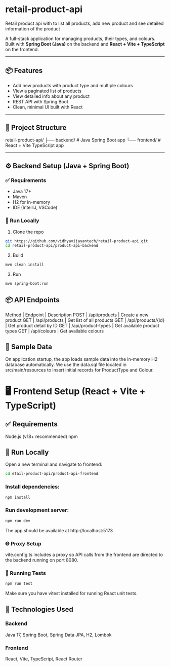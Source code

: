 # retail-product-api
Retail product api with to list all products, add new product and see detailed information of the product

A full-stack application for managing products, their types, and colours. Built with **Spring Boot (Java)** on the backend and **React + Vite + TypeScript** on the frontend.

---

## 📦 Features

- Add new products with product type and multiple colours
- View a paginated list of products
- View detailed info about any product
- REST API with Spring Boot
- Clean, minimal UI built with React

---

## 📁 Project Structure

retail-product-api/ ├── backend/ # Java Spring Boot app └── frontend/ # React + Vite TypeScript app


---

## ⚙️ Backend Setup (Java + Spring Boot)

### ✅ Requirements

- Java 17+
- Maven
- H2 for in-memory
- IDE (IntelliJ, VSCode)

### 🔌 Run Locally

1. Clone the repo

```bash
git https://github.com/vidhyavijayantech/retail-product-api.git
cd retail-product-api/product-api-backend
```

2. Build 
```bash
mvn clean install
```

3. Run
```bash
mvn spring-boot:run
```

## 📦 API Endpoints

Method | Endpoint           | Description
POST   | /api/products      | Create a new product
GET    | /api/products      | Get list of all products
GET    | /api/products/{id} | Get product detail by ID
GET    | /api/product-types | Get available product types
GET    | /api/colours       | Get available colours


## 🧪 Sample Data
On application startup, the app loads sample data into the in-memory H2 database automatically.
We use the data.sql file located in src/main/resources to insert initial records for ProductType and Colour.

# 🖥️ Frontend Setup (React + Vite + TypeScript)
## ✅ Requirements
Node.js (v18+ recommended)
npm 

## 🔌 Run Locally

Open a new terminal and navigate to frontend:
```bash
cd etail-product-api/product-api-frontend
```

### Install dependencies:

```bash
npm install
```

### Run development server:

```bash
npm run dev
```

The app should be available at http://localhost:5173

### 🌐 Proxy Setup
vite.config.ts includes a proxy so API calls from the frontend are directed to the backend running on port 8080.

### 🧪 Running Tests
```bash
npm run test
```

Make sure you have vitest installed for running React unit tests.

## 🧰 Technologies Used

### Backend
Java 17,
Spring Boot,
Spring Data JPA,
H2,
Lombok

### Frontend
React,
Vite,
TypeScript,
React Router






